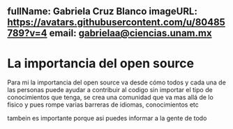 fullName: Gabriela Cruz Blanco
imageURL: https://avatars.githubusercontent.com/u/80485789?v=4
email: gabrielaa@ciencias.unam.mx
---

# La importancia del open source

Para mi la importancia del open source va desde cómo todos y cada una de las personas puede ayudar a contribuir al codigo sin importar el tipo de conocimientos que tenga, se crea una comunidad que va mas allá de lo fisico y pues rompe varias barreras de idiomas, conocimientos etc

tambein es importante porque asi puedes informar a la gente de todo
